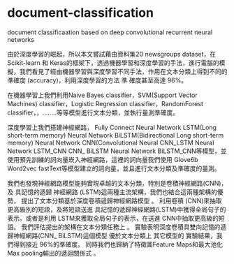 # document-classification
document classificaation based on deep convolutional recurrent neural networks
  
  由於深度學習的崛起，所以本文嘗試藉由資料集20 newsgroups dataset，在
Scikit-learn 和 Keras的框架下，透過機器學習和深度學習的手法，進行電腦的模擬，我們看見了經由機器學習與深度學習不同手法，作用在文本分類上得到不同的準確度 (accuracy)，利用深度學習的方法 準 確度甚至高達 96%。
  
  在機器學習上我們利用Naive Bayes classifier，SVM(Support Vector Machines) classifier，Logistic Regression classifier，RandomForest classifier，，……..等等模型進行文本分類，並執行量測準確度。
  
  深度學習上我們搭建神經網路， Fully Connect Neural Network LSTM(Long short-term memory) Neural Network BiLSTM(Bidirectional Long short-term memory) Neural Network CNN(Convolutional Neural CNN_LSTM Neural Network
LSTM_CNN CNN_ BiLSTM Neural Network BiLSTM_CNN等模型，並使用預先訓練的詞向量崁入神經網路，這裡的詞向量我們使用 Glove6b Word2vec fastText等模型建立的詞向量，並且進行文本分類及準確度的量測。

  我們也發現神經網路模型能夠實現卓越的文本分類，特別是卷積神經網路(CNN)，及 具記憶的遞歸 神經網路 (LSTM)這兩種主流架構，我們也結合這兩種架構的優勢， 提出了文本分類基於深度卷積遞歸神經網路模型 。
利用卷積 (CNN)來抽取更高級別的短語，及將短語送進 具記憶的遞歸神經網路(LSTM)中獲得全局句子的表示。或者是利用 LSTM來獲取全局句子的表示，在送進 CNN中抽取更高級的短語。 我們評估提出的架構在文本分類任務上 。
  實驗表明深度卷積具雙向記憶的遞歸神經網路(CNN_ BiLSTM)這個模型 優於文本分類上 其它模型的 實驗結果，我們得到接近 96%的準確度。
同時我們也歸納了特徵圖Feature Maps和最大池化 Max pooling輸出的遞迴關係式 。
